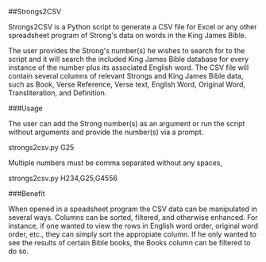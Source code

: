 ##Strongs2CSV

Strongs2CSV is a Python script to generate a CSV file for Excel or any other spreadsheet program of Strong's data on words in the King James Bible. 

The user provides the Strong's number(s) he wishes to search for to the script and it will search the included King James Bible database for every instance of the number plus its associated English word. The CSV file will contain several columns of relevant Strongs and King James Bible data, such as Book, Verse Reference, Verse text, English Word, Original Word, Transliteration, and Definition. 

###Usage

The user can add the Strong number(s) as an argument or run the script without arguments and provide the number(s) via a prompt.

strongs2csv.py G25

Multiple numbers must be comma separated without any spaces,

strongs2csv.py H234,G25,G4556

###Benefit

When opened in a speadsheet program the CSV data can be manipulated in several ways. Columns can be sorted, filtered, and otherwise enhanced. For instance, if one wanted to view the rows in English word order, original word order, etc., they can simply sort the appropiate column. If he only wanted to see the results of certain Bible books, the Books column can be filtered to do so.
